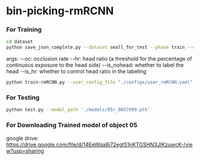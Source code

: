 # bin-picking-rmRCNN
### For Training
```bash
cd dataset
python save_json_complete.py --dataset small_for_test --phase train --oc 0.8 --hr 0.5 --is_nohead True --is_hr True 
````
args:
--oc: occlusion rate
--hr: head ratio (a threshold for the percentage of continuous exposure to the head side)
--is_nohead: whether to label the head
--is_hr: whether to control head ratio in the labeling 

```bash
python train-rmRCNN.py --user_config_file "./configs/user_rmRCNN.yaml" --data_dir './dataset/small_for_test'
````

### For Testing
```bash
python test.py --model_path './models/05r_0057999.pth'
````
### For Downloading Trained model of object 05
google drive: https://drive.google.com/file/d/14EeWqa8i72egt51nKTGSHN3JlKzuwcK-/view?usp=sharing
